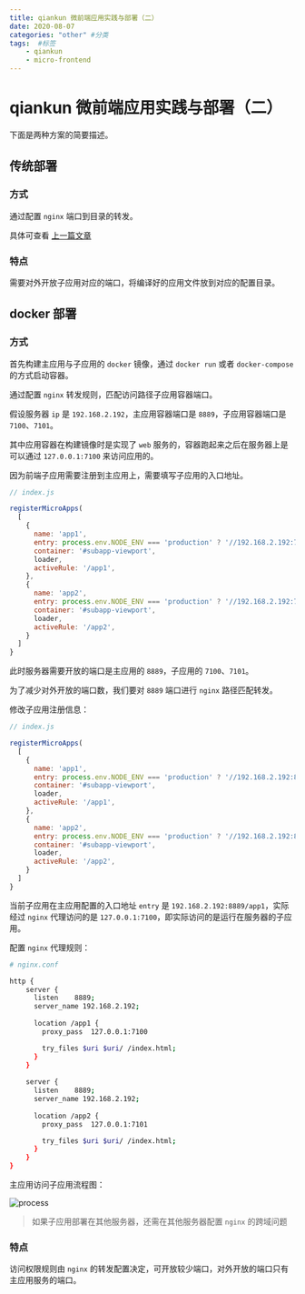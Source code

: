 ```yaml
---
title: qiankun 微前端应用实践与部署（二）
date: 2020-08-07
categories: "other" #分类
tags:  #标签
    - qiankun
    - micro-frontend
---
```


# qiankun 微前端应用实践与部署（二）

下面是两种方案的简要描述。

## 传统部署

### 方式

通过配置 `nginx` 端口到目录的转发。

具体可查看
[上一篇文章](https://jwchan.cn/_posts/other/qiankun_micro_app.html)
### 特点

需要对外开放子应用对应的端口，将编译好的应用文件放到对应的配置目录。

## docker 部署

### 方式

首先构建主应用与子应用的 `docker` 镜像，通过 `docker run` 或者 `docker-compose` 的方式启动容器。

通过配置 `nginx` 转发规则，匹配访问路径子应用容器端口。  

假设服务器 `ip` 是 `192.168.2.192`，主应用容器端口是 `8889`，子应用容器端口是 `7100`、`7101`。

其中应用容器在构建镜像时是实现了 `web` 服务的，容器跑起来之后在服务器上是可以通过 `127.0.0.1:7100` 来访问应用的。

因为前端子应用需要注册到主应用上，需要填写子应用的入口地址。  

```javascript
// index.js

registerMicroApps(
  [
    {
      name: 'app1',
      entry: process.env.NODE_ENV === 'production' ? '//192.168.2.192:7100' : '//localhost:7100',
      container: '#subapp-viewport',
      loader,
      activeRule: '/app1',
    },
    {
      name: 'app2',
      entry: process.env.NODE_ENV === 'production' ? '//192.168.2.192:7101' : '//localhost:7101',
      container: '#subapp-viewport',
      loader,
      activeRule: '/app2',
    }
  ]
}
```

此时服务器需要开放的端口是主应用的 `8889`，子应用的 `7100`、`7101`。

为了减少对外开放的端口数，我们要对 `8889` 端口进行 `nginx` 路径匹配转发。

修改子应用注册信息：
```javascript
// index.js

registerMicroApps(
  [
    {
      name: 'app1',
      entry: process.env.NODE_ENV === 'production' ? '//192.168.2.192:8889/app1' : '//localhost:7100',
      container: '#subapp-viewport',
      loader,
      activeRule: '/app1',
    },
    {
      name: 'app2',
      entry: process.env.NODE_ENV === 'production' ? '//192.168.2.192:8889/app2' : '//localhost:7101',
      container: '#subapp-viewport',
      loader,
      activeRule: '/app2',
    }
  ]
}
```

当前子应用在主应用配置的入口地址 `entry` 是 `192.168.2.192:8889/app1`，实际经过 `nginx` 代理访问的是 `127.0.0.1:7100`，即实际访问的是运行在服务器的子应用。

配置 `nginx` 代理规则：
```bash
# nginx.conf

http {
    server {
      listen	8889;
      server_name 192.168.2.192;
      
      location /app1 {
        proxy_pass  127.0.0.1:7100

        try_files $uri $uri/ /index.html;
      }
    }
    
    server {
      listen	8889;
      server_name 192.168.2.192;
      
      location /app2 {
        proxy_pass  127.0.0.1:7101

        try_files $uri $uri/ /index.html;
      }
    }
}
```

主应用访问子应用流程图：

![process](~public/other/qiankun_micro_app2/process.png)

> 如果子应用部署在其他服务器，还需在其他服务器配置 `nginx` 的跨域问题

### 特点

访问权限规则由 `nginx` 的转发配置决定，可开放较少端口，对外开放的端口只有主应用服务的端口。